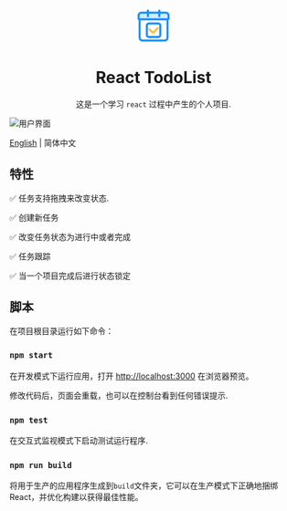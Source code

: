 <p align="center">
  <a href="https://github.com/stefan-ysh/react-todo">
    <img alt="React TodoList" height="64" src="./src/assets/doc/image/logo.svg">
  </a>
</p>
<h1 align="center">React TodoList</h1>
<div align="center">

这是一个学习 `react` 过程中产生的个人项目.

</div>

![用户界面](./src/assets/doc/image/todo-list.gif)

[English](./README.md) | 简体中文

## 特性

✅ 任务支持拖拽来改变状态.

✅ 创建新任务

✅ 改变任务状态为进行中或者完成

✅ 任务跟踪

✅ 当一个项目完成后进行状态锁定

<!-- This project was bootstrapped with [Create React App](https://github.com/facebook/create-react-app). -->

## 脚本

在项目根目录运行如下命令：

### `npm start`

在开发模式下运行应用，打开 [http://localhost:3000](http://localhost:3000) 在浏览器预览。

修改代码后，页面会重载，也可以在控制台看到任何错误提示.

### `npm test`

在交互式监视模式下启动测试运行程序.

### `npm run build`

将用于生产的应用程序生成到`build`文件夹，它可以在生产模式下正确地捆绑 React，并优化构建以获得最佳性能。
